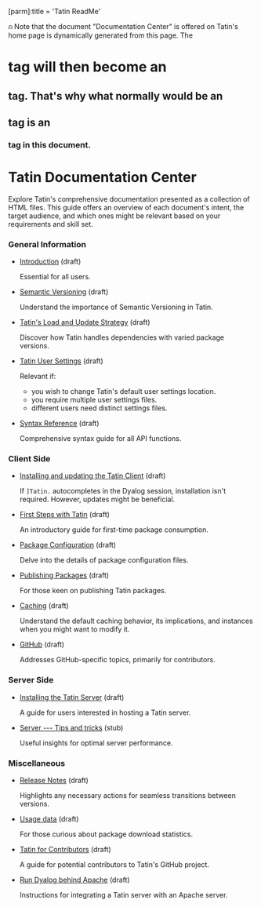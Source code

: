[parm]:title             = 'Tatin ReadMe'

⍝ Note that the document "Documentation Center" is offered on Tatin's home page is dynamically generated from this page. The <h1> tag will then become an <h2> tag. That's why what normally would be an <h2> tag is an <h3> tag in this document.

Tatin Documentation Center
==========================


Explore Tatin's comprehensive documentation presented as a collection of HTML files. This guide offers an overview of each document's intent, the target audience, and which ones might be relevant based on your requirements and skill set.

### General Information

* [Introduction](./Introduction.html "Introduction.html") (draft)

  Essential for all users.

* [Semantic Versioning](./SemanticVersioning.html "SemanticVersioning.html") (draft)

  Understand the importance of Semantic Versioning in Tatin.

* [Tatin's Load and Update Strategy](./TatinsLoadAndUpdateStrategy.html "TatinsLoadAndUpdateStrategy.html") (draft)

  Discover how Tatin handles dependencies with varied package versions.

* [Tatin User Settings](./TatinUserSettings.html "TatinUserSettings.html") (draft)

  Relevant if:

  * you wish to change Tatin's default user settings location.
  * you require multiple user settings files.
  * different users need distinct settings files.

* [Syntax Reference](./SyntaxReference.html "SyntaxReference.html") (draft)

  Comprehensive syntax guide for all API functions.

### Client Side

* [Installing and updating the Tatin Client](./InstallingAndUpdatingTheTatinClient.html "InstallingAndUpdatingTheTatinClient.html") (draft)

  If `]Tatin.` autocompletes in the Dyalog session, installation isn't required. However, updates might be beneficial.

* [First Steps with Tatin](./FirstStepsWithTatin.html "FirstStepsWithTatin.html") (draft)

  An introductory guide for first-time package consumption.

* [Package Configuration](./PackageConfiguration.html "Regarding Package Configuration") (draft)

  Delve into the details of package configuration files.

* [Publishing Packages](./PublishingPackages.html "PublishingPackages.html") (draft)

  For those keen on publishing Tatin packages.

* [Caching](./Caching.html "Caching.html") (draft)

  Understand the default caching behavior, its implications, and instances when you might want to modify it.

* [GitHub](./GitHub.html "GitHub.html") (draft)

  Addresses GitHub-specific topics, primarily for contributors.

### Server Side

* [Installing the Tatin Server](./InstallingTheTatinServer.html "InstallingTheTatinServer.html") (draft)

  A guide for users interested in hosting a Tatin server.

* [Server --- Tips and tricks](./Server-TipsAndTricks.html "Server-TipsAndTricks.html") (stub)

  Useful insights for optimal server performance.

### Miscellaneous

* [Release Notes](./ReleaseNotes.html "ReleaseNotes.html") (draft)

  Highlights any necessary actions for seamless transitions between versions.

* [Usage data](./UsageData.html "Usagedata.html") (draft)

  For those curious about package download statistics.

* [Tatin for Contributors](./TatinForContributors.html "TatinForContributors.html") (draft)

  A guide for potential contributors to Tatin's GitHub project.

* [Run Dyalog behind Apache](./RunDyalogBehindApache.html "RunDyalogBehindApache.html") (draft)

  Instructions for integrating a Tatin server with an Apache server.




